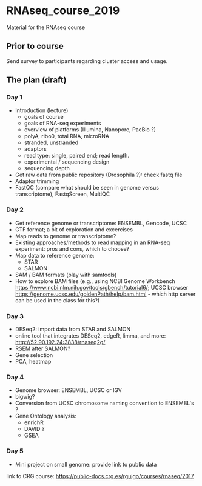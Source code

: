 # RNAseq_course_2019
Material for the RNAseq course

## Prior to course
Send survey to participants regarding cluster access and usage.

## The plan (draft)

### Day 1
* Introduction (lecture)
  * goals of course
  * goals of RNA-seq experiments
  * overview of platforms (Illumina, Nanopore, PacBio ?)
  * polyA, ribo0, total RNA, microRNA
  * stranded, unstranded
  * adaptors
  * read type: single, paired end; read length.
  * experimental / sequencing design
  * sequencing depth
* Get raw data from public repository (Drosophila ?): check fastq file
* Adaptor trimming
* FastQC (compare what should be seen in genome versus transcriptome), FastqScreen, MultiQC

### Day 2
* Get reference genome or transcriptome: ENSEMBL, Gencode, UCSC
* GTF format; a bit of exploration and excercises 
* Map reads to genome or transcriptome? 
* Existing approaches/methods to read mapping in an RNA-seq experiment: pros and cons, which to choose?
* Map data to reference genome:
  * STAR
  * SALMON
* SAM / BAM formats (play with samtools)
* How to explore BAM files (e.g., using NCBI Genome Workbench https://www.ncbi.nlm.nih.gov/tools/gbench/tutorial6/; UCSC browser https://genome.ucsc.edu/goldenPath/help/bam.html - which http server can be used in the class for this?)

### Day 3
* DESeq2: import data from STAR and SALMON
* online tool that integrates DESeq2, edgeR, limma, and more: http://52.90.192.24:3838/rnaseq2g/
* RSEM after SALMON?
* Gene selection
* PCA, heatmap

### Day 4
* Genome browser: ENSEMBL, UCSC or IGV
* bigwig?
* Conversion from UCSC chromosome naming convention to ENSEMBL's ?
* Gene Ontology analysis:
  * enrichR
  * DAVID ?
  * GSEA

### Day 5
* Mini project on small genome: provide link to public data

link to CRG course:  https://public-docs.crg.es/rguigo/courses/rnaseq/2017

